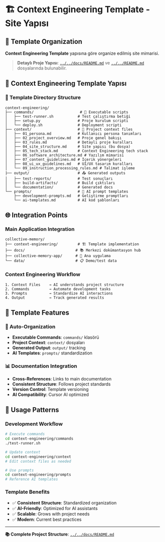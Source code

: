 # 🏗️ Context Engineering Template - Site Yapısı

## 🎯 Template Organization

**Context Engineering Template** yapısına göre organize edilmiş site mimarisi.

> **Detaylı Proje Yapısı**: [`../../docs/README.md`](../../docs/README.md) ve [`../../README.md`](../../README.md) dosyalarında bulunabilir.

## 📁 Context Engineering Template Yapısı

### 🧠 Template Directory Structure
```
context-engineering/
├── commands/                     # 🔧 Executable scripts
│   ├── test-runner.sh           # Test çalıştırma betiği
│   ├── setup.py                 # Proje kurulum scripti
│   └── deploy.sh                # Deployment scripti
├── context/                     # 🧠 Project context files
│   ├── 01_persona.md            # Kullanıcı persona tanımları
│   ├── 02_project_overview.md   # Proje genel bakışı
│   ├── 03_rules.md              # Detaylı proje kuralları
│   ├── 04_site_structure.md     # Site yapısı (bu dosya)
│   ├── 05_tech_stack.md         # Context Engineering tech stack
│   ├── 06_software_architecture.md # Yazılım mimarisi
│   ├── 07_content_guidelines.md # İçerik yönergeleri
│   ├── 08_ui_ux_guidelines.md   # UI/UX tasarım kuralları
│   └── 09_instruction_processing_rules.md # Talimat işleme
├── output/                      # 📤 Generated outputs
│   ├── test-reports/            # Test sonuçları
│   ├── build-artifacts/         # Build çıktıları
│   └── documentation/           # Generated docs
└── prompts/                     # 💬 AI prompt templates
    ├── development-prompts.md   # Geliştirme promptları
    └── ai-templates.md          # AI kod şablonları
```

## 🌐 Integration Points

### Main Application Integration
```
collective-memory/
├── context-engineering/         # 🏗️ Template implementation
├── docs/                       # 📚 Merkezi dokümantasyon hub
├── collective-memory-app/      # 🚀 Ana uygulama
└── data/                       # 📋 Demo/test data
```

### Context Engineering Workflow
```
1. Context Files    → AI understands project structure
2. Commands         → Automate development tasks  
3. Prompts          → Standardize AI interactions
4. Output           → Track generated results
```

## 🔧 Template Features

### 🎯 Auto-Organization
- **Executable Commands**: `commands/` klasörü
- **Project Context**: `context/` dosyaları
- **Generated Output**: `output/` tracking
- **AI Templates**: `prompts/` standardization

### 📊 Documentation Integration
- **Cross-References**: Links to main documentation
- **Consistent Structure**: Follows project standards
- **Version Control**: Template versioning
- **AI Compatibility**: Cursor AI optimized

## 🚀 Usage Patterns

### Development Workflow
```bash
# Execute commands
cd context-engineering/commands
./test-runner.sh

# Update context
cd context-engineering/context
# Edit context files as needed

# Use prompts
cd context-engineering/prompts
# Reference AI templates
```

### Template Benefits
- ✅ **Consistent Structure**: Standardized organization
- ✅ **AI-Friendly**: Optimized for AI assistants  
- ✅ **Scalable**: Grows with project needs
- ✅ **Modern**: Current best practices

---

**📚 Complete Project Structure**: [`../../docs/README.md`](../../docs/README.md) 